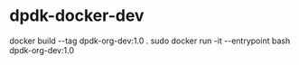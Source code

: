 # dpdk-docker-dev

docker build --tag dpdk-org-dev:1.0 .
sudo docker run -it --entrypoint bash dpdk-org-dev:1.0